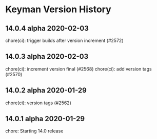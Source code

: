 # Keyman Version History

## 14.0.4 alpha 2020-02-03

chore(ci): trigger builds after version increment (#2572)

## 14.0.3 alpha 2020-02-03

chore(ci): increment version final (#2568)
chore(ci): add version tags (#2570)

## 14.0.2 alpha 2020-01-29

chore(ci): version tags (#2562)

## 14.0.1 alpha 2020-01-29

chore: Starting 14.0 release


